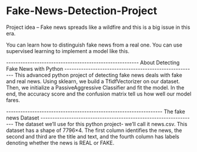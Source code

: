 # Fake-News-Detection-Project
Project idea – Fake news spreads like a wildfire and this is a big issue in this era.

You can learn how to distinguish fake news from a real one. You can use supervised learning to implement a model like this.

-------------------------------------------------------- About Detecting Fake News with Python --------------------------------------------------------
This advanced python project of detecting fake news deals with fake and real news. Using sklearn, we build a TfidfVectorizer on our dataset. Then, we initialize a PassiveAggressive Classifier and fit the model. In the end, the accuracy score and the confusion matrix tell us how well our model fares.

------------------------------------------------------------------ The fake news Dataset ------------------------------------------------------------------
The dataset we’ll use for this python project- we’ll call it news.csv. This dataset has a shape of 7796×4. The first column identifies the news, the second and third are the title and text, and the fourth column has labels denoting whether the news is REAL or FAKE.
